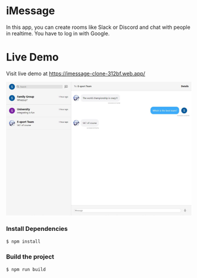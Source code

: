 # iMessage
In this app, you can create rooms like Slack or Discord and chat with people in realtime. You have to log in with Google.

# Live Demo
Visit live demo at <https://imessage-clone-312bf.web.app/>

![](screenshot.png)

### Install Dependencies
```sh
$ npm install 
```

### Build the project
```sh
$ npm run build
```
